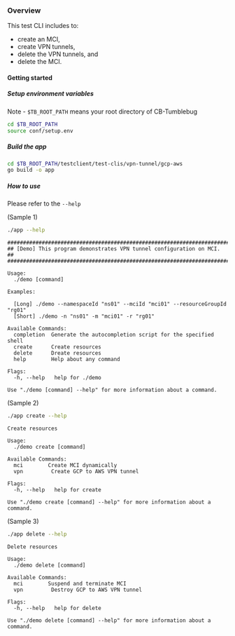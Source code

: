 

### Overview

This test CLI includes to:
- create an MCI,
- create VPN tunnels,
- delete the VPN tunnels, and
- delete the MCI.

#### Getting started

##### Setup environment variables
Note - `$TB_ROOT_PATH` means your root directory of CB-Tumblebug
```bash
cd $TB_ROOT_PATH
source conf/setup.env
```

##### Build the app
```bash
cd $TB_ROOT_PATH/testclient/test-clis/vpn-tunnel/gcp-aws
go build -o app
```

##### How to use

Please refer to the `--help` 

(Sample 1)
```bash
./app --help
```
```
########################################################################
## [Demo] This program demonstrates VPN tunnel configuration on MCI. ##
########################################################################

Usage:
  ./demo [command]

Examples:

  [Long] ./demo --namespaceId "ns01" --mciId "mci01" --resourceGroupId "rg01"
  [Short] ./demo -n "ns01" -m "mci01" -r "rg01"

Available Commands:
  completion  Generate the autocompletion script for the specified shell
  create      Create resources
  delete      Dreate resources
  help        Help about any command

Flags:
  -h, --help   help for ./demo

Use "./demo [command] --help" for more information about a command.
```

(Sample 2)
```bash
./app create --help
```
```
Create resources

Usage:
  ./demo create [command]

Available Commands:
  mci        Create MCI dynamically
  vpn         Create GCP to AWS VPN tunnel

Flags:
  -h, --help   help for create

Use "./demo create [command] --help" for more information about a command.
```

(Sample 3)
```bash
./app delete --help
```
```
Delete resources

Usage:
  ./demo delete [command]

Available Commands:
  mci        Suspend and terminate MCI
  vpn         Destroy GCP to AWS VPN tunnel

Flags:
  -h, --help   help for delete

Use "./demo delete [command] --help" for more information about a command.
```
